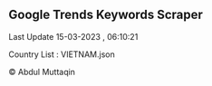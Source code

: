 

## Google Trends Keywords Scraper 
 
Last Update 15-03-2023 , 06:10:21

Country List :
VIETNAM.json



© Abdul Muttaqin 

